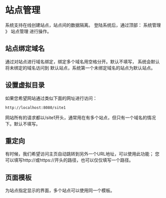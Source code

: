 # 站点管理 #

系统支持在线创建站点，站点间的数据隔离。 登陆系统后，通过顶部： 系统管理 》 站点管理 进行操作。

## 站点绑定域名 ##

通过对站点进行域名绑定，绑定多个域名用空格分开。默认不填写， 系统会默认将未绑定的域名访问到 默认站点，系统第一个未绑定域名的站点为默认站点。

## 设置虚拟目录  ##

如果您希望网站通过类似下面的网址进行访问：
```
http://localhost:8080/site1
```
网站所有的请求都以/site1开头，通常用在有多个站点，但只有一个域名的情况下。默认不填写。

## 重定向 ##

有时候，我们希望访问主页自动跳转到另外一个URL地址，可以使用此功能； 您可以填写http://或https://开头的路径，也可以仅仅填写一个路径。

## 页面模板 ##

为站点指定显示的界面，多个站点可以使用同一个模板。 
